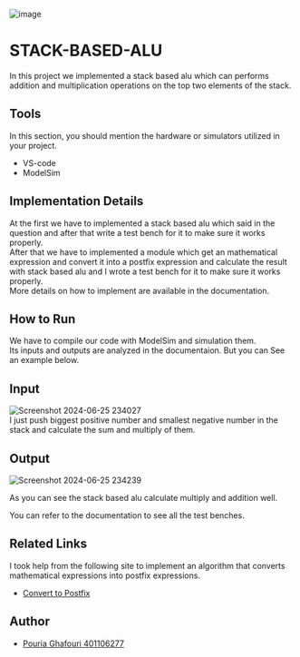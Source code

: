 ![image](https://github.com/pouriagh83/spring2024-STACK-BASED-ALU/assets/119667579/110c4e3a-b8b9-4957-8ce3-17b89bfa5c71)



# STACK-BASED-ALU

In this project we implemented a stack based alu which can performs addition and multiplication operations on the top two elements of the stack.


## Tools
In this section, you should mention the hardware or simulators utilized in your project.
- VS-code
- ModelSim


## Implementation Details

At the first we have to implemented a stack based alu which said in the question and after that write a test bench for it to make sure it works properly. <br>
After that we have to implemented a module which get an mathematical expression and convert it into a postfix expression and calculate the result with stack based alu
and I wrote a test bench for it to make sure it works properly. <br>
More details on how to implement are available in the documentation.

## How to Run

We have to compile our code with ModelSim and simulation them. <br>
Its inputs and outputs are analyzed in the documentaion.
But you can See an example below.
## Input
![Screenshot 2024-06-25 234027](https://github.com/pouriagh83/spring2024-STACK-BASED-ALU/assets/119667579/63ab7e1b-69bb-4cf3-800b-64f5f947dadc) <br>
I just push biggest positive number and smallest negative number in the stack and calculate the sum and multiply of them.
## Output
![Screenshot 2024-06-25 234239](https://github.com/pouriagh83/spring2024-STACK-BASED-ALU/assets/119667579/182de19c-5b4f-472f-ada9-c6916c65c2cc)

As you can see the stack based alu calculate multiply and addition well.

You can refer to the documentation to see all the test benches.

## Related Links
I took help from the following site to implement an algorithm that converts mathematical expressions into postfix expressions.
 - [Convert to Postfix](https://thecodingsimplified.com/postfix-expression-to-evaluation/)


## Author
- [Pouria Ghafouri 401106277](https://github.com/pouriagh83)

